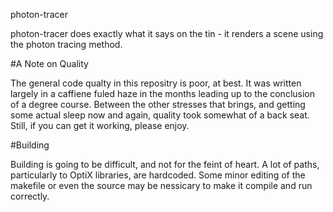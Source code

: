 photon-tracer

photon-tracer does exactly what it says on the tin - it renders a scene using the photon tracing method.

#A Note on Quality

The general code qualty in this repositry is poor, at best. It was written largely in a caffiene fuled haze in the months leading up to the conclusion of a degree course. Between the other stresses that brings, and getting some actual sleep now and again, quality took somewhat of a back seat. Still, if you can get it working, please enjoy.

#Building

Building is going to be difficult, and not for the feint of heart. A lot of paths, particularly to OptiX libraries, are hardcoded. Some minor editing of the makefile or even the source may be nessicary to make it compile and run correctly.